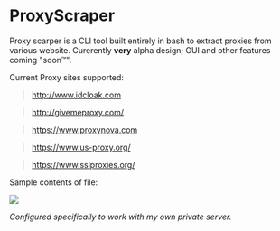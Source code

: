 # ProxyScraper
Proxy scarper is a CLI tool built entirely in bash to extract proxies from various website. Curerently <b>very</b> alpha design; GUI and other features coming "soon™".

Current Proxy sites supported:
> http://www.idcloak.com

> http://givemeproxy.com/

> https://www.proxynova.com
 
> https://www.us-proxy.org/

> https://www.sslproxies.org/

Sample contents of file:

 ![](http://emma.wtf/strip/ps.png)
 
<i>Configured specifically to work with my own private server.</i>
